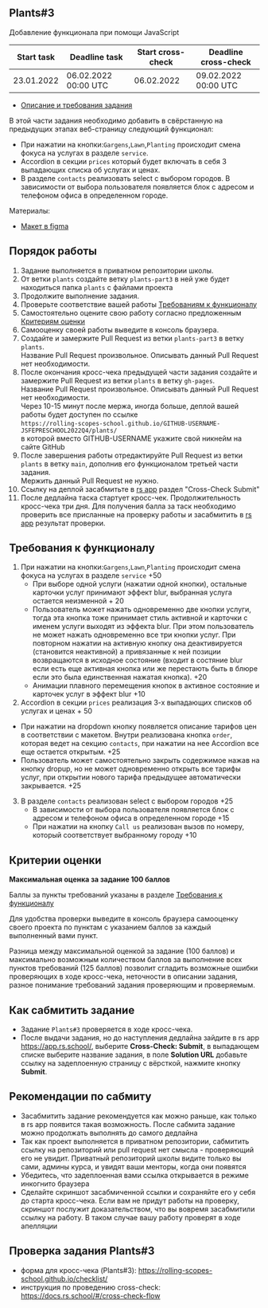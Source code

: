 ## Plants#3
Добавление функционала при помощи JavaScript

| Start task | Deadline task        | Start cross-check | Deadline cross-check |
|------------|----------------------|-------------------|----------------------|
| 23.01.2022 | 06.02.2022 00:00 UTC | 06.02.2022        | 09.02.2022 00:00 UTC |

- [Описание и требования задания](plants.md)

В этой части задания необходимо добавить в свёрстанную на предыдущих этапах веб-страницу следующий функционал:
- При нажатии на кнопки:`Gargens`,`Lawn`,`Planting` происходит смена фокуса на услугах в разделе `service`. 
- Accordion в секции `prices` который будет включать в себя 3 выпадающих списка об услугах и ценах.
- В разделе `contacts` реализовать select с выбором городов. В зависимости от выбора пользователя появляется блок с адресом и телефоном офиса в определенном городе.

Материалы:
- [Макет в figma](https://www.figma.com/file/ntVt8IwlwzfVFMBuVVAze8/Plants?node-id=0%3A1)

## Порядок работы

1. Задание выполняется в приватном репозитории школы.  
2. От ветки `plants` создайте ветку `plants-part3` в ней уже будет находиться папка `plants` с файлами проекта
3. Продолжите выполнение задания.  
4. Проверьте соответствие вашей работы [Требованиям к функционалу](#требования-к-функционалу)  
5. Cамостоятельно оцените свою работу согласно предложенным [Критериям оценки](#критерии-оценки)
6. Самооценку своей работы выведите в консоль браузера. 
7. Создайте и замержите Pull Request из ветки `plants-part3` в ветку `plants`.  
Название Pull Request произвольное. Описывать данный Pull Request нет необходимости.  
8. После окончания кросс-чека предыдущей части задания создайте и замержите Pull Request из ветки `plants` в ветку `gh-pages`.  
Название Pull Request произвольное. Описывать данный Pull Request нет необходимости.  
Через 10-15 минут после мержа, иногда больше, деплой вашей работы будет доступен по ссылке  
`https://rolling-scopes-school.github.io/GITHUB-USERNAME-JSFEPRESCHOOL2022Q4/plants/`  
в которой вместо GITHUB-USERNAME укажите свой никнейм на сайте GitHub
8. После завершения работы отредактируйте Pull Request из ветки `plants` в ветку `main`, дополнив его функционалом третьей части задания.  
Мержить данный Pull Request не нужно. 
9. Ссылку на деплой засабмитьте в [rs app](https://app.rs.school/) раздел "Cross-Check Submit"
10. После дедлайна таска стартует кросс-чек. Продолжительность кросс-чека три дня. Для получения балла за таск необходимо проверить все присланные на проверку работы и засабмитить в [rs app](https://app.rs.school/) результат проверки.

## Требования к функционалу
1. При нажатии на кнопки:`Gargens`,`Lawn`,`Planting` происходит смена фокуса на услугах в разделе `service` +50  
   - При выборе одной услуги (нажатии одной кнопки), остальные карточки услуг принимают эффект blur, выбранная услуга остается неизменной + 20
   - Пользователь может нажать одновременно две кнопки услуги, тогда эта кнопка тоже принимает стиль активной и карточки с именем услуги выходят из эффекта blur. При этом пользователь не может нажать одновременно все три кнопки услуг. При повторном нажатии на активную кнопку она деактивируется (становится неактивной) а привязанные к ней позиции возвращаются в исходное состояние (входит в состяние blur если есть еще активная кнопка или же перестають быть в блюре если это была единственная нажатая кнопка). +20
   - Анимации плавного перемещения кнопок в активное состояние и карточек услуг в эффект blur +10
2.  Accordion в секции `prices` реализация 3-х выпадающих списков об услугах и ценах + 50
   - При нажатии на dropdown кнопку появляется описание тарифов цен в соответствии с макетом. Внутри реализована кнопка `order`, которая ведет на секцию `contacts`, при нажатии на нее Accordion все еще остается открытым. +25
   - Пользователь может самостоятельно закрыть содержимое нажав на кнопку dropup, но не может одновременно открыть все тарифы услуг, при открытии нового тарифа предыдущее автоматически закрывается. +25
3. В разделе `contacts` реализован select с выбором городов +25
    - В зависимости от выбора пользователя появляется блок с адресом и телефоном офиса в определенном городе +15
    - При нажатии на кнопку `Call us` реализован вызов по номеру, который соответствует выбранному городу +10

## Критерии оценки

**Максимальная оценка за задание 100 баллов**  

Баллы за пункты требований указаны в разделе [Требования к функционалу](#требования-к-функционалу)

Для удобства проверки выведите в консоль браузера самооценку своего проекта по пунктам с указанием баллов за каждый выполненный вами пункт.

Разница между максимальной оценкой за задание (100 баллов) и максимально возможным количеством баллов за выполнение всех пунктов требований (125 баллов) позволит сгладить возможные ошибки проверяющих в ходе кросс-чека, неточности в описании задания, разное понимание требований задания проверяющим и проверяемым.

## Как сабмитить задание
- Задание `Plants#3` проверяется в ходе кросс-чека.  
- После выдачи задания, но до наступления дедлайна зайдите в rs app https://app.rs.school/, выберите **Cross-Check: Submit**, в выпадающем списке выберите название задания, в поле **Solution URL** добавьте ссылку на задеплоенную страницу с вёрсткой, нажмите кнопку **Submit**.  

## Рекомендации по сабмиту
- Засабмитить задание рекомендуется как можно раньше, как только в rs app появится такая возможность. После сабмита задание можно продолжать выполнять до самого дедлайна
- Так как проект выполняется в приватном репозитории, сабмитить ссылку на репозиторий или pull request нет смысла - проверяющий его не увидит. Приватный репозиторий школы видите только вы сами, админы курса, и увидят ваши менторы, когда они появятся 
- Убедитесь, что задеплоенная вами ссылка открывается в режиме инкогнито браузера
- Сделайте скриншот засабмиченной ссылки и сохраняйте его у себя до старта кросс-чека. Если вам не придут работы на проверку, скриншот послужит доказательством, что вы вовремя засабмитили ссылку на работу. В таком случае вашу работу проверят в ходе апелляции

## Проверка задания Plants#3
- форма для кросс-чека (Plants#3): https://rolling-scopes-school.github.io/checklist/
- инструкция по проведению cross-check: https://docs.rs.school/#/cross-check-flow
